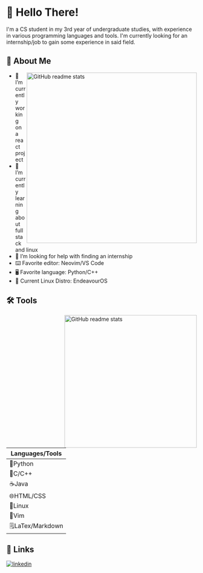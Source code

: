 # 👋 Hello There!
I'm a CS student in my 3rd year of undergraduate studies, with experience in various programming languages and tools. I'm currently looking for an internship/job to gain some experience in said field.


## 🚀 About Me
<img src="https://github-readme-stats.vercel.app/api?username=AndyHCode&theme=tokyonight&hide_border=false&include_all_commits=false&count_private=true" alt="GitHub readme stats" width=450px align=right>

   - 🔭 I’m currently working on a react project
   - 🌱 I’m currently learning about fullstack and linux
   - 🤔 I’m looking for help with finding an internship
   - ⌨️ Favorite editor: Neovim/VS Code
   - 🖥️ Favorite language: Python/C++
   - 🐧 Current Linux Distro: EndeavourOS

## 🛠 Tools
<img src="https://github-readme-stats.vercel.app/api/top-langs/?username=AndyHCode&theme=tokyonight&hide_border=false&include_all_commits=false&count_private=false&layout=compact" alt="GitHub readme stats" width=350px align=right>


|  Languages/Tools |
|---|
|🐍Python|
|🔷C/C++|
|☕Java|
|🌐HTML/CSS|
|🐧Linux|
|📓Vim|
|🗒️LaTex/Markdown|

## 🔗 Links
[![linkedin](https://img.shields.io/badge/linkedin-0A66C2?style=for-the-badge&logo=linkedin&logoColor=white)](https://www.linkedin.com/in/andy-huang-649046212/)
